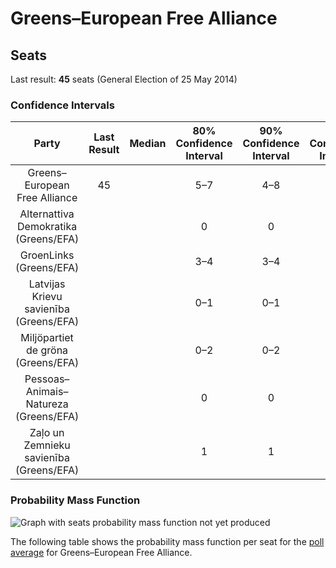 # Greens–European Free Alliance

## Seats

Last result: **45** seats (General Election of 25 May 2014)

### Confidence Intervals

| Party | Last Result | Median | 80% Confidence Interval | 90% Confidence Interval | 95% Confidence Interval | 99% Confidence Interval |
|:-----:|:-----------:|:------:|:-----------------------:|:-----------------------:|:-----------------------:|:-----------------------:|
| Greens–European Free Alliance | 45 |  | 5–7 | 4–8 | 4–8 | 4–8 |
| Alternattiva Demokratika (Greens/EFA) | |  | 0 | 0 | 0 | 0 |
| GroenLinks (Greens/EFA) | |  | 3–4 | 3–4 | 3–4 | 3–4 |
| Latvijas Krievu savienība (Greens/EFA) | |  | 0–1 | 0–1 | 0–1 | 0–1 |
| Miljöpartiet de gröna (Greens/EFA) | |  | 0–2 | 0–2 | 0–2 | 0–2 |
| Pessoas–Animais–Natureza (Greens/EFA) | |  | 0 | 0 | 0–1 | 0–1 |
| Zaļo un Zemnieku savienība (Greens/EFA) | |  | 1 | 1 | 1 | 1–2 |

### Probability Mass Function

![Graph with seats probability mass function not yet produced](average-2019-04-23-seats-pmf-greens–europeanfreealliance.png "Seats Probability Mass Function")

The following table shows the probability mass function per seat for the [poll average](average-2019-04-23.html) for Greens–European Free Alliance.

